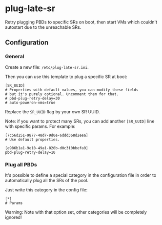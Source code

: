 # plug-late-sr

Retry plugging PBDs to specific SRs on boot, then start VMs which couldn't autostart due to the unreachable SRs.

## Configuration

### General

Create a new file: `/etc/plug-late-sr.ini`.

Then you can use this template to plug a specific SR at boot:

```
[SR_UUID]
# Properties with default values, you can modify these fields
# but it's purely optional. Uncomment them for that.
# pbd-plug-retry-delay=30
# auto-poweron-vms=true
```

Replace the `SR_UUID` flag by your own SR UUID.

Note: if you want to protect many SRs, you can add another `[SR_UUID]` line with specific params.
For example:

```
[7c56d251-9877-48d7-9d0e-6ddd368d2eea]
# Use default properties.

[e986b1a1-9e18-49a1-820b-d0c310bbefa0]
pbd-plug-retry-delay=10
```

### Plug all PBDs

It's possible to define a special category in the configuration file in order to automatically plug all the SRs of the pool.

Just write this category in the config file:
```
[*]
# Params
```

Warning: Note with that option set, other categories will be completely ignored!
